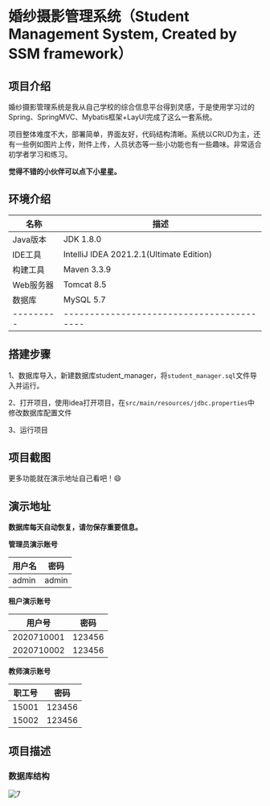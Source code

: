 # 婚纱摄影管理系统（Student Management System, Created by SSM framework）

## 项目介绍

婚纱摄影管理系统是我从自己学校的综合信息平台得到灵感，于是使用学习过的Spring、SpringMVC、Mybatis框架+LayUI完成了这么一套系统。

项目整体难度不大，部署简单，界面友好，代码结构清晰。系统以CRUD为主，还有一些例如图片上传，附件上传，人员状态等一些小功能也有一些趣味。非常适合初学者学习和练习。

**觉得不错的小伙伴可以点下小星星。**

## 环境介绍

| 名称      | 描述                                     |
| --------- | ----------------------------------------|
| Java版本  | JDK 1.8.0                                |
| IDE工具   | IntelliJ IDEA 2021.2.1(Ultimate Edition) |
| 构建工具  | Maven 3.3.9                              |
| Web服务器 | Tomcat 8.5                               |
| 数据库    | MySQL 5.7                                |
| ---------| -----------------------------------------|

## 搭建步骤

1、数据库导入，新建数据库student_manager，将`student_manager.sql`文件导入并运行。

2、打开项目，使用idea打开项目，在`src/main/resources/jdbc.properties`中修改数据库配置文件

3、运行项目

## 项目截图


更多功能就在演示地址自己看吧！:smile:

## 演示地址


**数据库每天自动恢复，请勿保存重要信息。**

**管理员演示账号**

| 用户名 | 密码  |
| ------ | ----- |
| admin  | admin |

**租户演示账号**

| 用户号       | 密码   |
| ---------- | ------ |
| 2020710001 | 123456 |
| 2020710002 | 123456 |

**教师演示账号**

| 职工号 | 密码   |
| ------ | ------ |
| 15001  | 123456 |
| 15002  | 123456 |

## 项目描述

### 数据库结构

![7](https://github.com/huanfenz/StudentManager/assets/49386166/bf4c968c-65e3-440e-8658-f9ca4fa38f4c)




